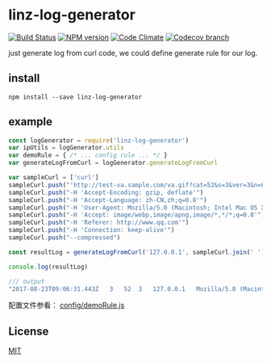 # linz-log-generator
  [![Build Status][travis-image]][travis-url]
  [![NPM version][npm-image]][npm-url]
  [![Code Climate][quality-image]][quality-url]
  [![Codecov branch][codecov-image]][codecov-url]

just generate log from curl code, we could define generate rule for our log.

## install

``` shell
npm install --save linz-log-generator
```

## example

```javascript
const logGenerator = require('linz-log-generator')
var ipUtils = logGenerator.utils
var demoRule = { /* ... config rule ... */ }
var generateLogFromCurl = logGenerator.generateLogFromCurl

var sampleCurl = ['curl']
sampleCurl.push("'http://test-va.sample.com/va.gif?cat=52&s=3&ver=3&n=66938233&ch=ch1&proj=proj2&br=&rs=854x480&lang=zh-CN&dr=0&y=0&x=0&sdk=dev&bu=videoos&bu-ser=2.0&a=H1PG9rNCl&v=v3&c=cc&tag=t4&dg=d5'")
sampleCurl.push("-H 'Accept-Encoding: gzip, deflate'")
sampleCurl.push("-H 'Accept-Language: zh-CN,zh;q=0.8'")
sampleCurl.push("-H 'User-Agent: Mozilla/5.0 (Macintosh; Intel Mac OS X 10_12_3) AppleWebKit/537.36 (KHTML, like Gecko) Chrome/62.0.3188.2 Safari/537.36'")
sampleCurl.push("-H 'Accept: image/webp,image/apng,image/*,*/*;q=0.8'")
sampleCurl.push("-H 'Referer: http://www.qq.com'")
sampleCurl.push("-H 'Connection: keep-alive'")
sampleCurl.push("--compressed")

const resultLog = generateLogFromCurl('127.0.0.1', sampleCurl.join(' '), demoRule)

console.log(resultLog)

/// output
"2017-08-23T09:06:31.443Z	3	52	3	127.0.0.1	Mozilla/5.0 (Macintosh; Intel Mac OS X 10_12_3) AppleWebKit/537.36 (KHTML, like Gecko) Chrome/62.0.3188.2 Safari/537.36	http://www.qq.com	v3	t4	zh-CN	proj2"
```

配置文件参看：
[config/demoRule.js](./config/demoRule.js)

## License

  [MIT](./LICENSE)

[npm-image]: https://img.shields.io/npm/v/linz-log-generator.svg?style=flat-square
[npm-url]: https://npmjs.org/package/linz-log-generator
[travis-image]: https://img.shields.io/travis/liuwill/linz-log-generator/master.svg?style=flat-square
[travis-url]: https://travis-ci.org/liuwill/linz-log-generator
[quality-image]: https://img.shields.io/codeclimate/github/liuwill/linz-log-generator.svg?style=flat-square
[quality-url]: https://codeclimate.com/github/liuwill/linz-log-generator
[appveyor-image]: https://img.shields.io/appveyor/ci/liuwill/linz-log-generator/master.svg?style=flat-square
[appveyor-url]: https://ci.appveyor.com/project/liuwill/linz-log-generator
[codecov-image]: https://img.shields.io/codecov/c/github/liuwill/linz-log-generator.svg?style=flat-square
[codecov-url]: https://codecov.io/gh/liuwill/linz-log-generator
